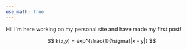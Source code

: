 ```yaml
---
use_math: true
---
```


Hi! I'm here working on my personal site and have made my first post!

$$
k(x,y) = exp^{\frac{1}{\sigma}|x - y|}
$$
